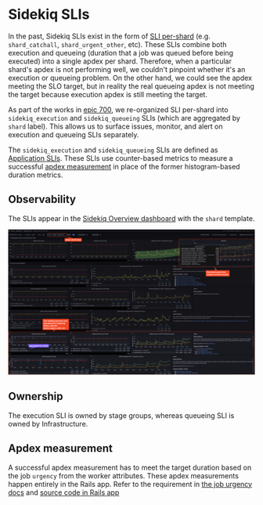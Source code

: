 # Sidekiq SLIs

In the past, Sidekiq SLIs exist in the form of [SLI per-shard](https://gitlab.com/gitlab-com/runbooks/-/blob/0d35ba19351adeee62ca0096975541e5c515f903/metrics-catalog/services/sidekiq.jsonnet#L91-177) (e.g. `shard_catchall`, `shard_urgent_other`, etc). These SLIs combine both execution and queueing (duration that a job was queued before being executed) into a single apdex per shard. Therefore, when a particular shard's apdex is not performing well, we couldn't pinpoint whether it's an execution or queueing problem. On the other hand, we could see the apdex meeting the SLO target, but in reality the real queueing apdex is not meeting the target because execution apdex is still meeting the target.

As part of the works in [epic 700](https://gitlab.com/groups/gitlab-com/gl-infra/-/epics/700), we re-organized SLI per-shard into `sidekiq_execution` and `sidekiq_queueing` SLIs (which are aggregated by `shard` label).
This allows us to surface issues, monitor, and alert on execution and queueing SLIs separately.

The `sidekiq_execution` and `sidekiq_queueing` SLIs are defined as [Application SLIs](https://docs.gitlab.com/ee/development/application_slis/sidekiq_execution.html).
These SLIs use counter-based metrics to measure a successful [apdex measurement](#apdex-measurement) in place of the former histogram-based duration metrics.

## Observability

The SLIs appear in the [Sidekiq Overview dashboard](https://dashboards.gitlab.net/d/sidekiq-main/sidekiq-overview?orgId=1) with the `shard` template.

![Sidekiq overview dashboard with SLIs](img/sidekiq-slis.png)

## Ownership

The execution SLI is owned by stage groups, whereas queueing SLI is owned by Infrastructure.

## Apdex measurement

A successful apdex measurement has to meet the target duration based on the job `urgency` from the worker attributes.
These apdex measurements happen entirely in the Rails app.
Refer to the requirement in [the job urgency docs](https://docs.gitlab.com/ee/development/sidekiq/worker_attributes.html#job-urgency) and [source code in Rails app](https://gitlab.com/gitlab-org/gitlab/-/blob/f11262b09ad719b7b446fe5f8b6007af4a3727f0/lib/gitlab/metrics/sidekiq_slis.rb#L6-15)

